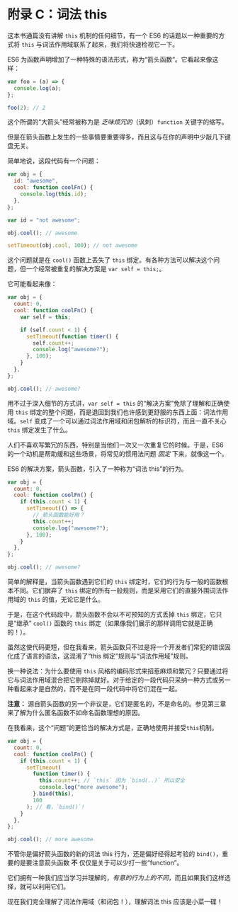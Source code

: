 # 附录 C：词法 this

这本书通篇没有讲解 `this` 机制的任何细节，有一个 ES6 的话题以一种重要的方式将 `this` 与词法作用域联系了起来，我们将快速检视它一下。

ES6 为函数声明增加了一种特殊的语法形式，称为“箭头函数”。它看起来像这样：

```js
var foo = (a) => {
  console.log(a);
};

foo(2); // 2
```

这个所谓的“大箭头”经常被称为是 _乏味烦冗的_（讽刺）`function` 关键字的缩写。

但是在箭头函数上发生的一些事情要重要得多，而且这与在你的声明中少敲几下键盘无关。

简单地说，这段代码有一个问题：

```js
var obj = {
  id: "awesome",
  cool: function coolFn() {
    console.log(this.id);
  },
};

var id = "not awesome";

obj.cool(); // awesome

setTimeout(obj.cool, 100); // not awesome
```

这个问题就是在 `cool()` 函数上丢失了 `this` 绑定。有各种方法可以解决这个问题，但一个经常被重复的解决方案是 `var self = this;`。

它可能看起来像：

```js
var obj = {
  count: 0,
  cool: function coolFn() {
    var self = this;

    if (self.count < 1) {
      setTimeout(function timer() {
        self.count++;
        console.log("awesome?");
      }, 100);
    }
  },
};

obj.cool(); // awesome?
```

用不过于深入细节的方式讲，`var self = this` 的“解决方案”免除了理解和正确使用 `this` 绑定的整个问题，而是退回到我们也许感到更舒服的东西上面：词法作用域。`self` 变成了一个可以通过词法作用域和闭包解析的标识符，而且一直不关心 `this` 绑定发生了什么。

人们不喜欢写繁冗的东西，特别是当他们一次又一次重复它的时候。于是，ES6 的一个动机是帮助缓和这些场景，将常见的惯用法问题 _固定_ 下来，就像这一个。

ES6 的解决方案，箭头函数，引入了一种称为“词法 this”的行为。

```js
var obj = {
  count: 0,
  cool: function coolFn() {
    if (this.count < 1) {
      setTimeout(() => {
        // 箭头函数能好用？
        this.count++;
        console.log("awesome?");
      }, 100);
    }
  },
};

obj.cool(); // awesome?
```

简单的解释是，当箭头函数遇到它们的 `this` 绑定时，它们的行为与一般的函数根本不同。它们摒弃了 `this` 绑定的所有一般规则，而是采用它们的直接外围词法作用域的 `this` 的值，无论它是什么。

于是，在这个代码段中，箭头函数不会以不可预知的方式丢掉 `this` 绑定，它只是“继承” `cool()` 函数的 `this` 绑定（如果像我们展示的那样调用它就是正确的！）。

虽然这使代码更短，但在我看来，箭头函数只不过是将一个开发者们常犯的错误固化成了语言的语法，这混淆了“this 绑定”规则与“词法作用域”规则。

换一种说法：为什么要使用 `this` 风格的编码形式来招惹麻烦和繁冗？只要通过将它与词法作用域混合把它剔除掉就好。对于给定的一段代码只采纳一种方式或另一种看起来才是自然的，而不是在同一段代码中将它们混在一起。

**注意：** 源自箭头函数的另一个非议是，它们是匿名的，不是命名的。参见第三章来了解为什么匿名函数不如命名函数理想的原因。

在我看来，这个“问题”的更恰当的解决方式是，正确地使用并接受`this`机制。

```js
var obj = {
  count: 0,
  cool: function coolFn() {
    if (this.count < 1) {
      setTimeout(
        function timer() {
          this.count++; // `this` 因为 `bind(..)` 所以安全
          console.log("more awesome");
        }.bind(this),
        100
      ); // 看，`bind()`!
    }
  },
};

obj.cool(); // more awesome
```

不管你是偏好箭头函数的新的词法 this 行为，还是偏好经得起考验的 `bind()`，重要的是要注意箭头函数 **不** 仅仅是关于可以少打一些“function”。

它们拥有一种我们应当学习并理解的，_有意的行为上的不同_，而且如果我们这样选择，就可以利用它们。

现在我们完全理解了词法作用域（和闭包！），理解词法 this 应该是小菜一碟！
